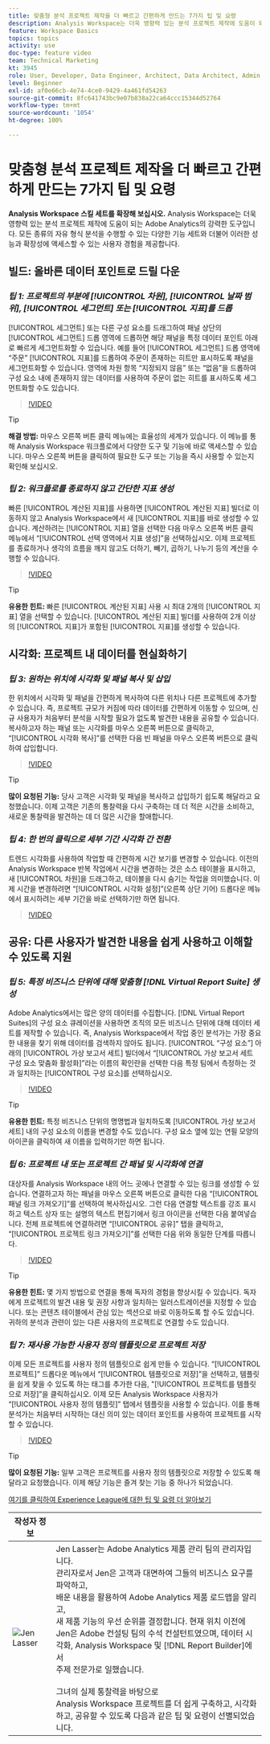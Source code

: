 ```yaml
---
title: 맞춤형 분석 프로젝트 제작을 더 빠르고 간편하게 만드는 7가지 팁 및 요령
description: Analysis Workspace는 더욱 영향력 있는 분석 프로젝트 제작에 도움이 되는 Adobe Analytics의 강력한 도구입니다. 모든 종류의 자유 형식 분석을 수행할 수 있는 다양한 기능 세트와 더불어 이러한 성능과 확장성에 액세스할 수 있는 사용자 경험을 제공합니다.
feature: Workspace Basics
topics: topics
activity: use
doc-type: feature video
team: Technical Marketing
kt: 3945
role: User, Developer, Data Engineer, Architect, Data Architect, Admin, Leader
level: Beginner
exl-id: af0e66cb-4e74-4ce0-9429-4a461fd54263
source-git-commit: 8fc641743bc9e07b838a22ca64ccc15344d52764
workflow-type: tm+mt
source-wordcount: '1054'
ht-degree: 100%

---
```


# 맞춤형 분석 프로젝트 제작을 더 빠르고 간편하게 만드는 7가지 팁 및 요령

**Analysis Workspace 스킬 세트를 확장해 보십시오.**
Analysis Workspace는 더욱 영향력 있는 분석 프로젝트 제작에 도움이 되는 Adobe Analytics의 강력한 도구입니다. 모든 종류의 자유 형식 분석을 수행할 수 있는 다양한 기능 세트와 더불어 이러한 성능과 확장성에 액세스할 수 있는 사용자 경험을 제공합니다.

## 빌드: 올바른 데이터 포인트로 드릴 다운

### ***팁 1: 프로젝트의 부분에 [!UICONTROL 차원], [!UICONTROL 날짜 범위], [!UICONTROL 세그먼트] 또는 [!UICONTROL 지표]를 드롭***

[!UICONTROL 세그먼트] 또는 다른 구성 요소를 드래그하여 패널 상단의 [!UICONTROL 세그먼트] 드롭 영역에 드롭하면 해당 패널을 특정 데이터 포인트 아래로 빠르게 세그먼트화할 수 있습니다. 예를 들어 [!UICONTROL 세그먼트] 드롭 영역에 “주문” [!UICONTROL 지표]를 드롭하여 주문이 존재하는 히트만 표시하도록 패널을 세그먼트화할 수 있습니다. 영역에 차원 항목 “지정되지 않음” 또는 “없음”을 드롭하여 구성 요소 내에 존재하지 않는 데이터를 사용하여 주문이 없는 히트를 표시하도록 세그먼트화할 수도 있습니다.

>[!VIDEO](https://video.tv.adobe.com/v/24036/?quality=12&learn=on)

>[!TIP]
>
>**해결 방법:** 마우스 오른쪽 버튼 클릭 메뉴에는 효율성의 세계가 있습니다. 이 메뉴를 통해 Analysis Workspace 워크플로에서 다양한 도구 및 기능에 바로 액세스할 수 있습니다. 마우스 오른쪽 버튼을 클릭하여 필요한 도구 또는 기능을 즉시 사용할 수 있는지 확인해 보십시오.

### ***팁 2: 워크플로를 종료하지 않고 간단한 지표 생성***

빠른 [!UICONTROL 계산된 지표]를 사용하면 [!UICONTROL 계산된 지표] 빌더로 이동하지 않고 Analysis Workspace에서 새 [!UICONTROL 지표]를 바로 생성할 수 있습니다. 계산하려는 [!UICONTROL 지표] 열을 선택한 다음 마우스 오른쪽 버튼 클릭 메뉴에서 “[!UICONTROL 선택 영역에서 지표 생성]”을 선택하십시오. 이제 프로젝트를 종료하거나 생각의 흐름을 깨지 않고도 더하기, 빼기, 곱하기, 나누기 등의 계산을 수행할 수 있습니다.

>[!VIDEO](https://video.tv.adobe.com/v/23126/?quality=12&learn=on)

>[!TIP]
>
>**유용한 힌트:** 빠른 [!UICONTROL 계산된 지표] 사용 시 최대 2개의 [!UICONTROL 지표] 열을 선택할 수 있습니다. [!UICONTROL 계산된 지표] 빌더를 사용하여 2개 이상의 [!UICONTROL 지표]가 포함된 [!UICONTROL 지표]를 생성할 수 있습니다.

## 시각화: 프로젝트 내 데이터를 현실화하기

### ***팁 3: 원하는 위치에 시각화 및 패널 복사 및 삽입***

한 위치에서 시각화 및 패널을 간편하게 복사하여 다른 위치나 다른 프로젝트에 추가할 수 있습니다. 즉, 프로젝트 규모가 커짐에 따라 데이터를 간편하게 이동할 수 있으며, 신규 사용자가 처음부터 분석을 시작할 필요가 없도록 발견한 내용을 공유할 수 있습니다. 복사하고자 하는 패널 또는 시각화를 마우스 오른쪽 버튼으로 클릭하고, “[!UICONTROL 시각화 복사]”를 선택한 다음 빈 패널을 마우스 오른쪽 버튼으로 클릭하여 삽입합니다.

>[!VIDEO](https://video.tv.adobe.com/v/23230/?quality=12&learn=on)

>[!TIP]
>
>**많이 요청된 기능:** 당사 고객은 시각화 및 패널을 복사하고 삽입하기 쉽도록 해달라고 요청했습니다. 이제 고객은 기존의 통찰력을 다시 구축하는 데 더 적은 시간을 소비하고, 새로운 통찰력을 발견하는 데 더 많은 시간을 할애합니다.

### ***팁 4: 한 번의 클릭으로 세부 기간 시각화 간 전환***

트렌드 시각화를 사용하여 작업할 때 간편하게 시간 보기를 변경할 수 있습니다. 이전의 Analysis Workspace 반복 작업에서 시간을 변경하는 것은 소스 테이블을 표시하고, 새 [!UICONTROL 차원]을 드래그하고, 테이블을 다시 숨기는 작업을 의미했습니다. 이제 시간을 변경하려면 “[!UICONTROL 시각화 설정]”(오른쪽 상단 기어) 드롭다운 메뉴에서 표시하려는 세부 기간을 바로 선택하기만 하면 됩니다.

>[!VIDEO](https://video.tv.adobe.com/v/23548/?quality=12&learn=on)

## 공유: 다른 사용자가 발견한 내용을 쉽게 사용하고 이해할 수 있도록 지원

### ***팁 5: 특정 비즈니스 단위에 대해 맞춤형 [!DNL Virtual Report Suite] 생성***

Adobe Analytics에서는 많은 양의 데이터를 수집합니다. [!DNL Virtual Report Suites]의 구성 요소 큐레이션을 사용하면 조직의 모든 비즈니스 단위에 대해 데이터 세트를 제작할 수 있습니다. 즉, Analysis Workspace에서 작업 중인 분석가는 가장 중요한 내용을 찾기 위해 데이터를 검색하지 않아도 됩니다. [!UICONTROL “구성 요소”] 아래의 [!UICONTROL 가상 보고서 세트] 빌더에서 “[!UICONTROL 가상 보고서 세트 구성 요소 맞춤화 활성화]”라는 이름의 확인란을 선택한 다음 특정 팀에서 측정하는 것과 일치하는 [!UICONTROL 구성 요소]를 선택하십시오.

>[!VIDEO](https://video.tv.adobe.com/v/23544/?quality=12&learn=on)

>[!TIP]
>
>**유용한 힌트:** 특정 비즈니스 단위의 명명법과 일치하도록 [!UICONTROL 가상 보고서 세트] 내의 구성 요소의 이름을 변경할 수도 있습니다. 구성 요소 옆에 있는 연필 모양의 아이콘을 클릭하여 새 이름을 입력하기만 하면 됩니다.

### ***팁 6: 프로젝트 내 또는 프로젝트 간 패널 및 시각화에 연결***

대상자를 Analysis Workspace 내의 어느 곳에나 연결할 수 있는 링크를 생성할 수 있습니다. 연결하고자 하는 패널을 마우스 오른쪽 버튼으로 클릭한 다음 “[!UICONTROL 패널 링크 가져오기]”를 선택하여 복사하십시오. 그런 다음 연결할 텍스트를 강조 표시하고 텍스트 상자 또는 설명의 텍스트 편집기에서 링크 아이콘을 선택한 다음 붙여넣습니다. 전체 프로젝트에 연결하려면 “[!UICONTROL 공유]” 탭을 클릭하고, “[!UICONTROL 프로젝트 링크 가져오기]”를 선택한 다음 위와 동일한 단계를 따릅니다.

>[!VIDEO](https://video.tv.adobe.com/v/23724/?quality=12&learn=on)

>[!TIP]
>
>**유용한 힌트:** 몇 가지 방법으로 연결을 통해 독자의 경험을 향상시킬 수 있습니다. 독자에게 프로젝트의 발견 내용 및 권장 사항과 일치하는 일러스트레이션을 지정할 수 있습니다. 또는 콘텐츠 테이블에서 관심 있는 섹션으로 바로 이동하도록 할 수도 있습니다. 귀하의 분석과 관련이 있는 다른 사용자의 프로젝트로 연결할 수도 있습니다.

### ***팁 7: 재사용 가능한 사용자 정의 템플릿으로 프로젝트 저장***

이제 모든 프로젝트를 사용자 정의 템플릿으로 쉽게 만들 수 있습니다. “[!UICONTROL 프로젝트]” 드롭다운 메뉴에서 “[!UICONTROL 템플릿으로 저장]”을 선택하고, 템플릿을 쉽게 찾을 수 있도록 하는 태그를 추가한 다음, &quot;[!UICONTROL 프로젝트를 템플릿으로 저장]”을 클릭하십시오. 이제 모든 Analysis Workspace 사용자가 “[!UICONTROL 사용자 정의 템플릿]” 탭에서 템플릿을 사용할 수 있습니다. 이를 통해 분석가는 처음부터 시작하는 대신 의미 있는 데이터 포인트를 사용하여 프로젝트를 시작할 수 있습니다.

>[!VIDEO](https://video.tv.adobe.com/v/23231/?quality=12&learn=on)

>[!TIP]
>
>**많이 요청된 기능:** 일부 고객은 프로젝트를 사용자 정의 템플릿으로 저장할 수 있도록 해달라고 요청했습니다. 이제 해당 기능은 즐겨 찾는 기능 중 하나가 되었습니다.

[여기를 클릭하여 Experience League에 대한 팁 및 요령 더 알아보기](https://experienceleague.adobe.com/?search=tips&tag=Analysis+Workspace#recommended/solutions/analytics)

| 작성자 정보 |            |
|------------|------------|
| ![Jen Lasser](assets/jlasser-headshot-s.jpg) | Jen Lasser는 Adobe Analytics 제품 관리 팀의 관리자입니다. <br> 관리자로서 Jen은 고객과 대면하여 그들의 비즈니스 요구를 파악하고, <br>배운 내용을 활용하여 Adobe Analytics 제품 로드맵을 알리고, <br>새 제품 기능의 우선 순위를 결정합니다. 현재 위치 이전에 <br>Jen은 Adobe 컨설팅 팀의 수석 컨설턴트였으며, 데이터 시각화, Analysis Workspace 및 [!DNL Report Builder]에서 <br>주제 전문가로 일했습니다. <br><br>그녀의 실제 통찰력을 바탕으로 <br>Analysis Workspace 프로젝트를 더 쉽게 구축하고, 시각화하고, 공유할 수 있도록 다음과 같은 팁 및 요령이 선별되었습니다. |

